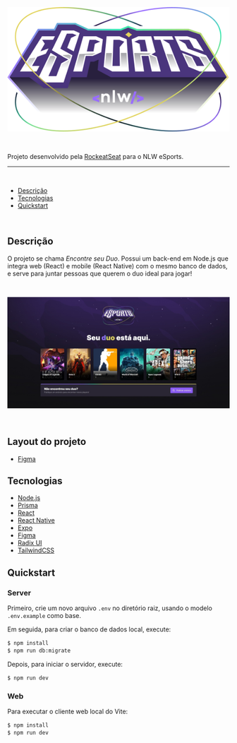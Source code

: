 <p align="center">
<img src="web/src/assets/logo-nlw-esports.svg" alt="Next Level Week Esports Logo"/></p>

<br>

 Projeto desenvolvido pela [RockeatSeat](https://www.rocketseat.com.br/) para o NLW eSports.



<hr>

<br>

  - [Descrição](#descrição)
  - [Tecnologias](#tecnologias)
  - [Quickstart](#quickstart)

<br>

## Descrição

O projeto se chama *Encontre seu Duo*.
Possui um back-end em Node.js que integra web (React) e mobile (React Native) com o mesmo banco de dados, e serve para juntar pessoas que querem o duo ideal para jogar!

<br>
<p align="center">
<img src="web/src/assets/nlw-preview.jpg" alt="Next Level Week Esports Preview"/></p>

<br>

## Layout do projeto
* [Figma](https://www.figma.com/file/j7VUMFznvDjZdeAdU2UrSa/NLW-eSports-(Community)?node-id=0%3A1)

## Tecnologias
* [Node.js](https://nodejs.org/en/)
* [Prisma](https://www.prisma.io/)
* [React](https://reactjs.org/)
* [React Native](https://reactnative.dev/)
* [Expo](https://expo.dev/)
* [Figma](https://www.figma.com/)
* [Radix UI](https://www.radix-ui.com/)
* [TailwindCSS](https://tailwindcss.com/)


## Quickstart

### Server

Primeiro, crie um novo arquivo ``.env`` no diretório raiz, usando o modelo `.env.example` como base.

Em seguida, para criar o banco de dados local, execute:
```sh
$ npm install
$ npm run db:migrate
```

Depois, para iniciar o servidor, execute:
```sh
$ npm run dev
```

### Web

Para executar o cliente web local do Vite:
```sh
$ npm install
$ npm run dev
```
